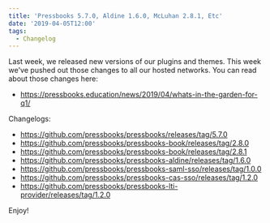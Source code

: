 ```yaml
---
title: 'Pressbooks 5.7.0, Aldine 1.6.0, McLuhan 2.8.1, Etc'
date: '2019-04-05T12:00'
tags:
  - Changelog
---
```


Last week, we released new versions of our plugins and themes. This week we've pushed out
those changes to all our hosted networks. You can read about those changes here:

- <https://pressbooks.education/news/2019/04/whats-in-the-garden-for-q1/>

Changelogs:

- <https://github.com/pressbooks/pressbooks/releases/tag/5.7.0>
- <https://github.com/pressbooks/pressbooks-book/releases/tag/2.8.0>
- <https://github.com/pressbooks/pressbooks-book/releases/tag/2.8.1>
- <https://github.com/pressbooks/pressbooks-aldine/releases/tag/1.6.0>
- <https://github.com/pressbooks/pressbooks-saml-sso/releases/tag/1.0.0>
- <https://github.com/pressbooks/pressbooks-cas-sso/releases/tag/1.2.0>
- <https://github.com/pressbooks/pressbooks-lti-provider/releases/tag/1.2.0>

Enjoy!
